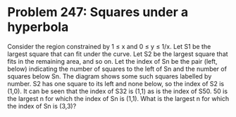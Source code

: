 # Problem 247: Squares under a hyperbola
Consider the region constrained by 1 ≤ x and 0 ≤ y ≤ 1/x. Let S1 be the
largest square that can fit under the curve. Let S2 be the largest
square that fits in the remaining area, and so on. Let the index of Sn
be the pair (left, below) indicating the number of squares to the left
of Sn and the number of squares below Sn. The diagram shows some such
squares labelled by number. S2 has one square to its left and none
below, so the index of S2 is (1,0). It can be seen that the index of S32
is (1,1) as is the index of S50. 50 is the largest n for which the index
of Sn is (1,1). What is the largest n for which the index of Sn is
(3,3)?
